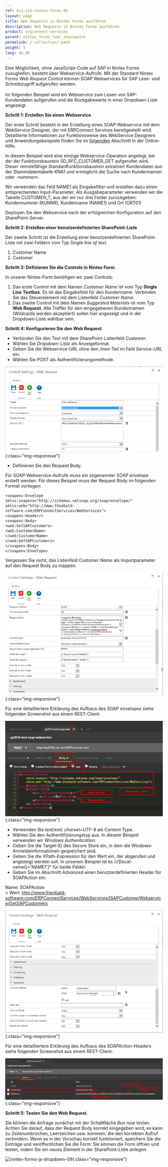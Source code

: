 ```yaml
---
ref: ecs-sin-nintex-forms-05
layout: page
title: Web Requests in Nintex Forms ausführen
description: Web Requests in Nintex Forms ausführen
product: erpconnect-services
parent: nintex_forms_fuer_sharepoint
permalink: /:collection/:path
weight: 5
lang: de_DE
---
```


Eine Möglichkeit, ohne JavaScript-Code auf SAP in Nintex Forms zuzugreifen, besteht über Webservice-Aufrufe. Mit der Standard Nintex Forms *Web Request* Control können SOAP Webservices für SAP Lese- und Schreibzugriff aufgerufen werden.<br>   
Im folgenden Beispiel wird ein Webservice zum Lesen von SAP-Kundendaten aufgerufen und die Rückgabewerte in einer Dropdown-Liste angezeigt.

**Schritt 1: Erstellen Sie einen Webservice**.

Der erste Schritt besteht in der Erstellung eines SOAP-Webservice mit dem WebService Designer, der mit ERPConnect Services bereitgestellt wird. Detaillierte Informationen zur Funktionsweise des WebService Designers und Anwendungsbeispiele finden Sie im [folgenden](https://help.theobald-software.com/de/erpconnect-services/ecs-de/webservice-designer) Abschnitt in der Online-Hilfe. <br>

In diesem Beispiel wird eine einzige Webservice-Operation angelegt, bei der der Funktionsbaustein SD_RFC_CUSTOMER_GET aufgerufen wird. Dieser remotefähige Standardfunktionsbaustein extrahiert Kundendaten aus der Stammdatentabelle KNA1 und ermöglicht die Suche nach Kundennamen oder -nummern.<br>    

Wir verwenden das Feld NAME1 als Eingabefilter und erstellen dazu einen entsprechenden Input-Parameter. 
Als Ausgabeparameter verwenden wir die Tabelle CUSTOMER_T, aus der wir nur drei Felder zurückgeben: Kundennummer (KUNNR), Kundenname (NAME1) und Ort (ORT01)    

Deployen Sie den Webservice nach der erfolgreichen Konfiguration auf den SharePoint-Server.

**Schritt 2: Erstellen einer benutzerdefinierten SharePoint-Liste**

Der zweite Schritt ist die Erstellung einer benutzerdefinierten SharePoint-Liste mit zwei Feldern vom Typ *Single line of text*.  
1. Customer Name
2. Customer

**Schritt 3: Definieren Sie die Controls in Nintex Form**.

In unserer Nintex-Form benötigen wir zwei Controls:

1. Das erste Control mit dem Namen *Customer Name* ist vom Typ **Single Line Textbox**. Es ist das Eingabefeld für den Kundenname. Verbinden Sie das Steuerelement mit dem Listenfeld *Customer Name*. 
2. Das zweite Control mit dem Namen *Suggested Materials* ist vom Typ **Web Request**. Alle Treffer für den eingegebenen Kundennamen (Wildcards werden akzeptiert) sollen hier angezeigt und in der Dropdown-Liste wählbar sein. 

**Schritt 4: Konfigurieren Sie den Web Request**.

- Verbinden Sie den Text mit dem SharePoint-Listenfeld *Customer*.
- Wählen Sie *Dropdown-Liste* als Anzeigeformat. 
- Geben Sie die Webservice-URL ohne den */mex*-Teil im Feld *Service-URL* ein.
- Wählen Sie *POST* als Authentifizierungsmethode. 

![nintex-forms-webrequest-03](/img/content/nintex-forms-webrequest-03.png){:class="img-responsive"}

- Definieren Sie den Request Body.

Für SOAP-Webservice-Aufrufe muss ein sogenannter SOAP envelope erstellt werden. Für dieses Beispiel muss der Request Body im folgenden Format vorliegen:

```
<soapenv:Envelope xmlns:soapenv="http://schemas.xmlsoap.org/soap/envelope/" xmlns:web="http://www.theobald-software.com/ERPConnectServices/WebServices">
<soapenv:Header/>
<soapenv:Body>
<web:GetSAPCustomers>
<web:CustomerName> 
</web:CustomerName>
</web:GetSAPCustomers>
</soapenv:Body>
</soapenv:Envelope> 
```

Vergessen Sie nicht, das Listenfeld *Customer Name* als Importparameter auf den Request Body zu mappen. 

![nintex-forms-webrequest-04](/img/content/nintex-forms-webrequest-04.png){:class="img-responsive"}


Für eine detailliertere Erklärung des Aufbaus des SOAP envelopes siehe folgenden Screenshot aus einem REST-Client:

![nintex-forms-webrequest-01](/img/content/nintex-forms-webrequest-01.png){:class="img-responsive"}

- Verwenden Sie *text/xml; charset=UTF-8* als Content Type.
- Wählen Sie den Authentifizierungstyp aus. In diesem Beispiel verwenden wir *Windows Authentication*.
- Geben Sie die Target-ID des Secure Store ein, in dem die Windows-Anmeldeinformationen gespeichert sind. 
- Geben Sie die XPath-Expression für den Wert ein, der abgerufen und angezeigt werden soll. In unserem Beispiel ist es *///*[local-name()='NAME1']* für beide Felder.
- Geben Sie im Abschnitt *Advanced* einen benutzerdefinierten Header für SOAPAction ein:

Name: SOAPAction <br>> 
Wert: http://www.theobald-software.com/ERPConnectServices/WebServices/ISAPCustomerWebservice/GetSAPCustomers 

![nintex-forms-webrequest-05](/img/content/nintex-forms-webrequest-05.png){:class="img-responsive"}

Für eine detailliertere Erklärung des Aufbaus des SOAPAction-Headers siehe folgenden Screenshot aus einem REST-Client:

![nintex-forms-webrequest-02](/img/content/nintex-forms-webrequest-02.png){:class="img-responsive"}

**Schritt 5: Testen Sie den Web Request**.

Sie können die Anfrage zunächst mit der Schaltfläche *Run now* testen. Achten Sie darauf, dass der Request Body korrekt eingegeben wird, es kann zu Zeilenumbrüchen, Leerzeichen usw. kommen, die den korrekten Aufruf verhindern.
Wenn es in der Vorschau korrekt funktioniert, speichern Sie die Einträge und veröffentlichen Sie die Form. Sie können die Form öffnen und testen, indem Sie ein neues Element in der SharePoint-Liste anlegen. 


![nintex-forms-js-dropdown-09](/img/content/nintex-forms-webrequest-gif.gif){:class="img-responsive"} 

